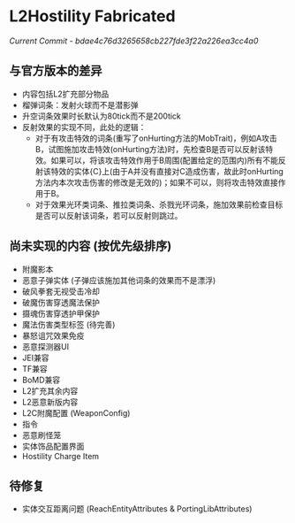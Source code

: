 # L2Hostility Fabricated

*Current Commit - bdae4c76d3265658cb227fde3f22a226ea3cc4a0*

## 与官方版本的差异
- 内容包括L2扩充部分物品
- 榴弹词条：发射火球而不是潜影弹
- 升空词条效果时长默认为80tick而不是200tick
- 反射效果的实现不同，此处的逻辑：
   - 对于有攻击特效的词条(重写了onHurting方法的MobTrait)，例如A攻击B，试图施加攻击特效(onHurting方法)时，先检查B是否可以反射该特效。如果可以，将该攻击特效作用于B周围(配置给定的范围内)所有不能反射该特效的实体{C}上(由于A并没有直接对C造成伤害，故此时onHurting方法内本次攻击伤害的修改是无效的)；如果不可以，则将攻击特效直接作用于B。
   - 对于效果光环类词条、推拉类词条、杀戮光环词条，施加效果前检查目标是否可以反射该词条，若可以反射则跳过。

## 尚未实现的内容 (按优先级排序)
- 附魔影本
- 恶意子弹实体 (子弹应该施加其他词条的效果而不是漂浮)
- 破风拳套无视受击冷却
- 破魔伤害穿透魔法保护
- 摄魂伤害穿透护甲保护
- 魔法伤害类型标签 (待完善)
- 暴怒诅咒效果免疫
- 恶意探测器UI
- JEI兼容
- TF兼容
- BoMD兼容
- L2扩充其余内容
- L2恶意新版内容
- L2C附魔配置 (WeaponConfig)
- 指令
- 恶意刷怪笼
- 实体饰品配置界面
- Hostility Charge Item

## 待修复
- 实体交互距离问题 (ReachEntityAttributes & PortingLibAttributes)